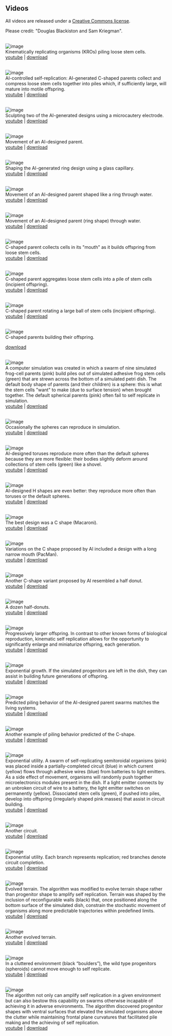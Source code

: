 ## Videos

All videos are released under a [Creative Commons license](http://creativecommons.org/licenses/by/4.0/). 

Please credit: "Douglas Blackiston and Sam Kriegman".
<br><br>

![image](https://krorgs.github.io/gifs/BlackistonV1.gif) <br>
Kinematically replicating organisms (KROs) piling loose stem cells. <br>
[youtube](https://youtu.be/B1Xbbx9UXsQ) |
[download](https://drive.google.com/file/d/1jPGJQ0rvnkTkjd1VuSeg_I1wQggHzAwo/view)
<br><br>

![image](https://krorgs.github.io/gifs/BlackistonV2.gif) <br>
AI-controlled self-replication: AI-generated C-shaped parents collect and compress loose stem cells together into piles which, if sufficiently large, will mature into motile offspring.<br>
[youtube](https://youtu.be/JC9TDZ5r468) |
[download](https://drive.google.com/file/d/1lws1BWqpGxpQ9EFRyzHfQWUZ2OKeopvy/view)
<br><br>


![image](https://krorgs.github.io/gifs/BlackistonV3.gif) <br>
Sculpting two of the AI-generated designs using a microcautery electrode.<br>
[youtube](https://youtu.be/r7bQ4IL54kQ) |
[download](https://drive.google.com/file/d/1LcW5sQPBo0I4wcpZu1fBSPSwFpEm5jw8/view)
<br><br>

![image](https://krorgs.github.io/gifs/BlackistonV4.gif) <br>
Movement of an AI-designed parent.<br>
[youtube](https://youtu.be/4bU98WO3-z8) |
[download](https://drive.google.com/file/d/1XuDXJtiC3AyKJkg0VgC-1a_Tbk3xVovB/view)
<br><br>

![image](https://krorgs.github.io/gifs/BlackistonV5.gif) <br>
Shaping the AI-generated ring design using a glass capillary.<br>
[youtube](https://youtu.be/C49Lk1JeIzE) |
[download](https://drive.google.com/file/d/1NrtJlnlbhEMxGk_-sjQoZL1zE8ebtbkN/view)
<br><br>

![image](https://krorgs.github.io/gifs/BlackistonV6.gif) <br>
Movement of an AI-designed parent shaped like a ring through water.<br>
[youtube](https://youtu.be/Jc8TEJ8p8-o) |
[download](https://drive.google.com/file/d/1GGUOPzNtWru_DvgY0UbMUKfOIhSLL7ry/view)
<br><br>

![image](https://krorgs.github.io/gifs/BlackistonV7.gif) <br>
Movement of an AI-designed parent (ring shape) through water.<br>
[youtube](https://youtu.be/HYy_vVPcNcM) |
[download](https://drive.google.com/file/d/1WAqPKODkvY9oQvSJuBfg6AP1FhXimN9c/view)
<br><br>

![image](https://krorgs.github.io/gifs/BlackistonV8.gif) <br>
C-shaped parent collects cells in its "mouth" as it builds offspring from loose stem cells.<br>
[youtube](https://youtu.be/BXcQXe-Pqak) |
[download](https://drive.google.com/file/d/1W5QN8Zbh8SfA_Uw2htewBHgX4vk3TZuZ/view)
<br><br>

![image](https://krorgs.github.io/gifs/BlackistonV9.gif) <br>
C-shaped parent aggregates loose stem cells into a pile of stem cells (incipient offspring).<br>
[youtube](https://youtu.be/WwQ3D5BIrNE) |
[download](https://drive.google.com/file/d/1jBPvZd4Tq7saojw16CbD5uVPJ5rJ0FYe/view)
<br><br>

![image](https://krorgs.github.io/gifs/BlackistonV10.gif) <br>
C-shaped parent rotating a large ball of stem cells (incipient offspring).<br>
[youtube](https://youtu.be/4pIu2l_2xkU) |
[download](https://drive.google.com/file/d/1agaMH7u-ZESgxBChsAIRyjYvtMNgZieA/view)
<br><br>

![image](https://krorgs.github.io/gifs/BlackistonV11.gif) <br>
C-shaped parents building their offspring.<br>
<!-- [youtube](asdf) | -->
[download](https://drive.google.com/file/d/100jnsHvoRb-dFbk1E01bxDQDxMsSjTeO/view)
<br><br>


![image](https://krorgs.github.io/gifs/01_99_9_9008_fail_fast.gif) <br>
A computer simulation was created in which a swarm of nine simulated frog-cell parents (pink) build piles out of simulated adhesive frog stem cells (green) that are strewn across the bottom of a simulated petri dish. The default body shape of parents (and their children) is a sphere: this is what the stem cells "want" to make (due to surface tension) when brought together. The default spherical parents (pink) often fail to self replicate in simulation.<br>
[youtube](https://youtu.be/YQgFpfZ1QfE) |
[download](https://drive.google.com/file/d/1JOxFMJho2rodYW7QPRYpSqlrNIKF4GEn/view)
<br><br>

![image](https://krorgs.github.io/gifs/03_c99_9_9783_trimmed_fast.gif) <br>
Occasionally the spheres can reproduce in simulation.<br>
[youtube](https://youtu.be/v2tuWnv55nY) |
[download](https://drive.google.com/file/d/1hoO8PuZczEelCzxDcd6TH45YrLEM5wzH/view)
<br><br>

![image](https://krorgs.github.io/gifs/05_9_9_8075_fast.gif) <br>
AI-designed toruses reproduce more often than the default spheres because they are more flexible: their bodies slightly deform around collections of stem cells (green) like a shovel.<br>
[youtube](https://youtu.be/LqnEk-YSfpQ) |
[download](https://drive.google.com/file/d/1UZu7HK6hXMjMMO-Pg_f772UL9UTbz9fe/view)
<br><br>

![image](https://krorgs.github.io/gifs/08_c21_9_3384_fast.gif) <br>
AI-designed H shapes are even better: they reproduce more often than toruses or the default spheres.<br>
[youtube](https://youtu.be/kuKsBkyEqsk) |
[download](https://drive.google.com/file/d/1N7dohGN--Ac34naF5xlIN4bkTUv59xIB/view)
<br><br>

![image](https://krorgs.github.io/gifs/12_c24_9_1070_fast.gif) <br>
The best design was a C shape (Macaroni).<br>
[youtube](https://youtu.be/Ozh8TVMVO4Q) |
[download](https://drive.google.com/file/d/1MsFt3GrIunWctmBEvB0r-7-hA_VBQO_v/view)
<br><br>

![image](https://krorgs.github.io/gifs/13_c5_9_6897_trimmed_fast.gif) <br>
Variations on the C shape proposed by AI included a design with a long narrow mouth (PacMan). <br>
[youtube](https://youtu.be/AlimJ6TJuG4) |
[download](https://drive.google.com/file/d/1PcWMtQGTXWFjP7VQeW4MKRKFuO1XoG7I/view)
<br><br>

![image](https://krorgs.github.io/gifs/17_c26_9_16233_trimmed_fast_.gif) <br>
Another C-shape variant proposed by AI resembled a half donut.<br>
[youtube](https://youtu.be/9spUsIWCkG4) |
[download](https://drive.google.com/file/d/1jW78urjUHsxZYDRaNbqiikNYwA0W8WkJ/view)
<br><br>

![image](https://krorgs.github.io/gifs/18_a26_12_4_fast.gif) <br>
A dozen half-donuts.<br>
[youtube](https://youtu.be/a_umPQc0K7w) |
[download](https://drive.google.com/file/d/1I3UtfnkWOfqDuohW8jo6LwOaZ-BPbMWc/view)
<br><br>

![image](https://krorgs.github.io/gifs/19_buildingLargerOffspring_fast.gif) <br>
Progressively larger offspring. In contrast to other known forms of biological reproduction, kinematic self replication allows for the opportunity to significantly enlarge and miniaturize offspring, each generation.<br>
[youtube](https://youtu.be/avaIuUbkXYk) |
[download](https://drive.google.com/file/d/1azKy5Vq4i7Gkk5_X1Z3rO1f8rKPJXGLS/view)
<br><br>

![image](https://krorgs.github.io/gifs/20_a5_25_fast.gif) <br>
Exponential growth. If the simulated progenitors are left in the dish, they can assist in building future generations of offspring.<br>
[youtube](https://youtu.be/7N29w7Tz5qk) |
[download](https://drive.google.com/file/d/1dJ5GoLXlW6nCrcKwo0JtaR26k--jCktm/view)
<br><br>

![image](https://krorgs.github.io/gifs/21_roundingPile_fast.gif) <br>
Predicted piling behavior of the AI-designed parent swarms matches the living systems.<br>
[youtube](https://youtu.be/XQpQITnttJI) |
[download](https://drive.google.com/file/d/1iDnOSqNBQU9AF-gxVuH58fJe3JPO5hoU/view)
<br><br>

![image](https://krorgs.github.io/gifs/22_roundingAnotherPile_fast.gif) <br>
Another example of piling behavior predicted of the C-shape.<br>
[youtube](https://youtu.be/2guNlgN2KEk) |
[download](https://drive.google.com/file/d/17jXsg0l1W1cRE5DS-csLeq_zaXn2zUi_/view)
<br><br>

![image](https://krorgs.github.io/gifs/23_circuit16_fast.gif) <br>
Exponential utility. A swarm of self-replicating semitoroidal organisms (pink) was placed inside a partially-completed circuit (blue) in which current (yellow) flows through adhesive wires (blue) from batteries to light emitters. As a side effect of movement, organisms will randomly push together microelectronics modules present in the dish. If a light emitter connects by an unbroken circuit of wire to a battery, the light emitter switches on permanently (yellow). Dissociated stem cells (green), if pushed into piles, develop into offspring (irregularly shaped pink masses) that assist in circuit building.<br>
[youtube](https://youtu.be/E4SBtahsCfA) |
[download](https://drive.google.com/file/d/1CRqQxFfJ-ul6JcEGJBd0WOV0bnvI1SgU/view)
<br><br>

![image](https://krorgs.github.io/gifs/24_circuit15_side_view_cropped_fast.gif) <br>
Another circuit.<br>
[youtube](https://youtu.be/bxmwTt0G_Y4) |
[download](https://drive.google.com/file/d/193pUKSNAOKXQGHLMk6xXupPUi9i9tlQn/view )
<br><br>

![image](https://krorgs.github.io/gifs/25_tree.gif) <br>
Exponential utility. Each branch represents replication; red branches denote circuit completion.<br>
[youtube](https://youtu.be/opfCvUdtDI0) |
[download](https://drive.google.com/file/d/1AMZaWtlmepfH1FWmEx6QF7-O8Cob1VTG/view)
<br><br>

![image](https://krorgs.github.io/gifs/26_t6_9_1101_trimmed_fast.gif) <br>
Evolved terrain. The algorithm was modified to evolve terrain shape rather than progenitor shape to amplify self replication. Terrain was shaped by the inclusion of reconfigurable walls (black) that, once positioned along the bottom surface of the simulated dish, constrain the stochastic movement of organisms along more predictable trajectories within predefined limits.<br>
[youtube](https://youtu.be/eQ7tar0o-ZM) |
[download](https://drive.google.com/file/d/1kNPKyYNbX3OxJmZmWjNTxxYj_bNcnA9C/view)
<br><br>

![image](https://krorgs.github.io/gifs/28_t3_9_1268_trimmed_fast.gif) <br>
Another evolved terrain.<br>
[youtube](https://youtu.be/cRFb2KerBjY) |
[download](https://drive.google.com/file/d/16F6Qcu8vzl75nTblxKyQddcmw6eWoYrR/view)
<br><br>


![image](https://krorgs.github.io/gifs/30_o99_9_33_trimmed_fast.gif) <br>
In a cluttered environment (black “boulders”), the wild type progenitors (spheroids) cannot move enough to self replicate. <br>
[youtube](https://youtu.be/v_RTSzbdmj4 ) |
[download](https://drive.google.com/file/d/1wzIh_Jn3Y5BP_62p6Ar8qlTQNVfOs_91/view )
<br><br>

![image](https://krorgs.github.io/gifs/31_o4_9_342_trimmed_fast.gif) <br>
The algorithm not only can amplify self replication in a given environment but can also bestow this capability on swarms otherwise incapable of achieving it in adverse environments. The algorithm discovered progenitor shapes with ventral surfaces that elevated the simulated organisms above the clutter while maintaining frontal plane curvatures that facilitated pile making and the achieving of self replication.<br>
[youtube](https://youtu.be/e66J8-CrWa4 ) |
[download](https://drive.google.com/file/d/1GjH4VpOyUnPAPE997Pmn36ZW6OxUgSUQ/view )
<br><br>

